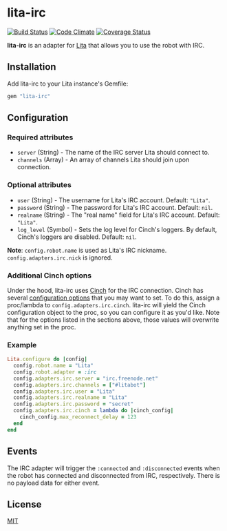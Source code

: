 # lita-irc

[![Build Status](https://travis-ci.org/jimmycuadra/lita-irc.png?branch=master)](https://travis-ci.org/jimmycuadra/lita-irc)
[![Code Climate](https://codeclimate.com/github/jimmycuadra/lita-irc.png)](https://codeclimate.com/github/jimmycuadra/lita-irc)
[![Coverage Status](https://coveralls.io/repos/jimmycuadra/lita-irc/badge.png)](https://coveralls.io/r/jimmycuadra/lita-irc)

**lita-irc** is an adapter for [Lita](https://github.com/jimmycuadra/lita) that allows you to use the robot with IRC.

## Installation

Add lita-irc to your Lita instance's Gemfile:

``` ruby
gem "lita-irc"
```

## Configuration

### Required attributes

* `server` (String) - The name of the IRC server Lita should connect to.
* `channels` (Array<String>) - An array of channels Lita should join upon connection.

### Optional attributes

* `user` (String) - The username for Lita's IRC account. Default: `"Lita"`.
* `password` (String) - The password for Lita's IRC account. Default: `nil`.
* `realname` (String) - The "real name" field for Lita's IRC account. Default: `"Lita"`.
* `log_level` (Symbol) - Sets the log level for Cinch's loggers. By default, Cinch's loggers are disabled. Default: `nil`.

**Note**: `config.robot.name` is used as Lita's IRC nickname. `config.adapters.irc.nick` is ignored.

### Additional Cinch options

Under the hood, lita-irc uses [Cinch](https://github.com/cinchrb/cinch) for the IRC connection. Cinch has several [configuration options](http://www.rubydoc.info/github/cinchrb/cinch/file/docs/bot_options.md) that you may want to set. To do this, assign a proc/lambda to `config.adapters.irc.cinch`. lita-irc will yield the Cinch configuration object to the proc, so you can configure it as you'd like. Note that for the options listed in the sections above, those values will overwrite anything set in the proc.

### Example

``` ruby
Lita.configure do |config|
  config.robot.name = "Lita"
  config.robot.adapter = :irc
  config.adapters.irc.server = "irc.freenode.net"
  config.adapters.irc.channels = ["#litabot"]
  config.adapters.irc.user = "Lita"
  config.adapters.irc.realname = "Lita"
  config.adapters.irc.password = "secret"
  config.adapters.irc.cinch = lambda do |cinch_config|
    cinch_config.max_reconnect_delay = 123
  end
end
```

## Events

The IRC adapter will trigger the `:connected` and `:disconnected` events when the robot has connected and disconnected from IRC, respectively. There is no payload data for either event.

## License

[MIT](http://opensource.org/licenses/MIT)
